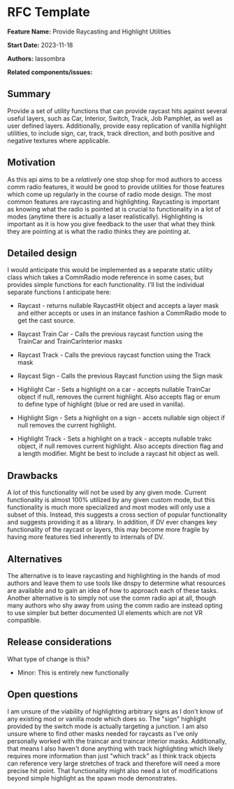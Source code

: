 # RFC Template

**Feature Name:** Provide Raycasting and Highlight Utilities

**Start Date:** 2023-11-18

**Authors:** lassombra

**Related components/issues:**


## Summary

Provide a set of utility functions that can provide raycast hits against several useful layers, such as Car, Interior, Switch, Track, Job Pamphlet, as well as user defined layers.  Additionally, provide easy replication of vanilla highlight utilities, to include sign, car, track, track direction, and both positive and negative textures where applicable.


## Motivation

As this api aims to be a *relatively* one stop shop for mod authors to access comm radio features, it would be good to provide utilities for those features which come up regularly in the course of radio mode design.  The most common features are raycasting and highlighting.  Raycasting is important as knowing what the radio is pointed at is crucial to functionality in a lot of modes (anytime there is actually a laser realistically).  Highlighting is important as it is how you give feedback to the user
that what they think they are pointing at is what the radio thinks they are pointing at.

## Detailed design

I would anticipate this would be implemented as a separate static utility class which takes a CommRadio mode reference in some cases, but provides simple functions for each functionality.  I'll list the individual separate functions I anticipate here:

* Raycast - returns nullable RaycastHit object and accepts a layer mask and either accepts or uses in an instance fashion a CommRadio mode to get the cast source.
* Raycast Train Car - Calls the previous raycast function using the TrainCar and TrainCarInterior masks
* Raycast Track - Calls the previous raycast function using the Track mask
* Raycast Sign - Calls the previous Raycast function using the Sign mask

* Highlight Car - Sets a highlight on a car - accepts nullable TrainCar object if null, removes the current highlight.  Also accepts flag or enum to define type of highlight (blue or red are used in vanilla).
* Highlight Sign - Sets a highlight on a sign - accets nullable sign object if null removes the current highlight.
* Highlight Track - Sets a highlight on a track - accepts nullable trakc object, if null removes current highlight.  Also accepts direction flag and a length modifier.  Might be best to include a raycast hit object as well.


## Drawbacks

A lot of this functionality will not be used by any given mode.  Current functionality is almost 100% utilized by any given custom mode, but this functionality is much more specialized and most modes will only use a subset of this.
Instead, this suggests a cross section of popular functionality and suggests providing it as a library.
In addition, if DV ever changes key functionality of the raycast or layers, this may become more fragile by having more features tied inherently to internals of DV.

## Alternatives

The alternative is to leave raycasting and highlighting in the hands of mod authors and leave them to use tools like dnspy to determine what resources are available and to gain an idea of how to approach each of these tasks.  
Another alternative is to simply not use the comm radio api at all, though many authors who shy away from using the comm radio are instead opting to use simpler but better documented UI elements which are not VR compatible.  

## Release considerations

What type of change is this?

* Minor: This is entirely new functionally

## Open questions

I am unsure of the viability of highlighting arbitrary signs as I don't know of any existing mod or vanilla mode which does so.  The "sign" highlight provided by the switch mode is actually targeting a junction.
I am also unsure where to find other masks needed for raycasts as I've only personally worked with the traincar and traincar interior masks.
Additionally, that means I also haven't done anything with track highlighting which likely requires more information than just "which track" as I think track objects can reference very large stretches of track and therefore will need a more precise hit point.  That functionality might also need a lot of modifications beyond simple highlight as the spawn mode demonstrates.
